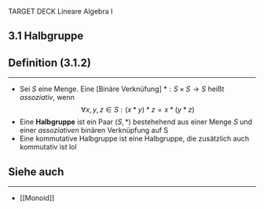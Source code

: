 TARGET DECK
Lineare Algebra I

3.1 Halbgruppe
--
## Definition (3.1.2)
***
*  Sei $S$ eine Menge. Eine [Binäre Verknüfung] $*: S \times S \rightarrow S$  heißt *assoziativ*, wenn
$$\forall x, y,z \in S:(x* y)* z= x *(y* z)$$
* Eine **Halbgruppe** ist ein Paar $(S, *)$ bestehehend aus einer Menge $S$ und einer *assoziativen* binären Verknüpfung auf S
* Eine kommutative Halbgruppe ist eine Halbgruppe, die zusätzlich auch kommutativ ist lol
## Siehe auch
***
* [[Monoid]]
<!--ID: 1709123536177-->

